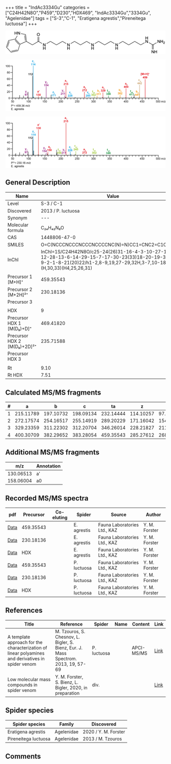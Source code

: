 +++
title = "IndAc3334Gu"
categories = ["C24H42N8O","P459","D230","HDX469",
"IndAc3334Gu","3334Gu",
"Agelenidae"]
tags = ["S-3","C-1",
"Eratigena agrestis","Pireneitega luctuosa"]
+++

![](/img/IndAc3334Gu.png)

![](/img_MSMS/459_IndAc3334Gu_Ea.png?classes=border)

![](/img_MSMS/459_IndAc3334Gu_Ea_2.png?classes=border)

## General Description

| Name                        | Value              |
|-----------------------------|--------------------|
| Level                       | S-3 / C-1                 |
| Discovered                  | 2013 / P. luctuosa |
| Synonym                     | ---                |
| Molecular formula           | C₂₄H₄₂N₈O          |
| CAS                         | 1448806-47-0       |
| SMILES | O=C(NCCCNCCCNCCCNCCCCNC(N)=N)CC1=CNC2=C1C=CC=C2  |
| InChI  | InChI=1S/C24H42N8O/c25-24(26)31-16-4-3-10-27-11-5-12-28-13-6-14-29-15-7-17-30-23(33)18-20-19-32-22-9-2-1-8-21(20)22/h1-2,8-9,19,27-29,32H,3-7,10-18H2,(H,30,33)(H4,25,26,31)  |
|                             |                    |
| Precursor 1 [M+H]⁺          | 459.35543          |
| Precursor 2 [M+2H]²⁺        | 230.18136          |
| Precursor 3                 |                    |
|                             |                    |
| HDX                         | 9                  |
| Precursor HDX 1 [M(D₉)+D]⁺   | 469.41820          |
| Precursor HDX 2 [M(D₉)+2D]²⁺ | 235.71588          |
| Precursor HDX 3             |                    |
|                             |                    |
| Rt                          | 9.10                   |
| Rt HDX                      | 7.51                   |

## Calculated MS/MS fragments

| # | a         | b         | c         | ta        | z         | y         | tz        |
|---|-----------|-----------|-----------|-----------|-----------|-----------|-----------|
| 1 | 215.11789 | 197.10732 | 198.09134 | 232.14444 | 114.10257 | 97.07602 | 131.12912 |
| 2 | 272.17574 | 254.16517 | 255.14919 | 289.20229 | 171.16042 | 154.13387 | 188.18697 |
| 3 | 329.23359 | 311.22302 | 312.20704 | 346.26014 | 228.21827 | 211.19172 | 245.24482 |
| 4 | 400.30709 | 382.29652 | 383.28054 | 459.35543 | 285.27612 | 268.24957 | 302.30267 |

## Additional MS/MS fragments

| m/z       | Annotation |
|-----------|------------|
| 130.06513 | a'         |
| 158.06004 | a0         |

## Recorded MS/MS spectra

| pdf | Precursor | Co-eluting | Spider | Source | Author |
|-----|-----------|------------|--------|--------|--------|
| [Data](/pdf/E-agrestis/459_IndAc3334Gu_Ea.pdf) | 459.35543 |            | E. agrestis | Fauna Laboratories Ltd., KAZ | Y. M. Forster |
| [Data](/pdf/E-agrestis/459_IndAc3334Gu_Ea_2.pdf) | 230.18136 |            | E. agrestis | Fauna Laboratories Ltd., KAZ | Y. M. Forster |
| [Data](/pdf/E-agrestis/459_IndAc3334Gu_Ea_HDX.pdf) | HDX |            | E. agrestis | Fauna Laboratories Ltd., KAZ | Y. M. Forster |
| [Data](/pdf/P-luctuosa/459_IndAc3334Gu_Pl.pdf) | 459.35543 |           | P. luctuosa | Fauna Laboratories Ltd., KAZ | Y. M. Forster |
| [Data](/pdf/P-luctuosa/459_IndAc3334Gu_Pl_2.pdf) | 230.18136 |           | P. luctuosa | Fauna Laboratories Ltd., KAZ | Y. M. Forster |
| [Data](/pdf/P-luctuosa/459_IndAc3334Gu_Pl_HDX.pdf) | HDX |           | P. luctuosa | Fauna Laboratories Ltd., KAZ | Y. M. Forster |

## References

| Title                                                                                             | Reference                                                                           | Spider      | Name | Content    | Link                                                       |
|---------------------------------------------------------------------------------------------------|-------------------------------------------------------------------------------------|-------------|------|------------|------------------------------------------------------------|
| A template approach for the characterization of linear polyamines and derivatives in spider venom | M. Tzouros, S. Chesnov, L. Bigler, S. Bienz, Eur. J. Mass Spectrom. 2013, 19, 57-69 | P. luctuosa |      | APCI-MS/MS | [Link](https://journals.sagepub.com/doi/10.1255/ejms.1213) |
| Low molecular mass compounds in spider venom      | Y. M. Forster, S. Bienz, L. Bigler, 2020, in preparation          | div.       |   |   | [Link](unknown) |

## Spider species

| Spider species       | Family     | Discovered        |
|----------------------|------------|-------------------|
| Eratigena agrestis | Agelenidae | 2020 / Y. M. Forster |
| Pireneitega luctuosa | Agelenidae | 2013 / M. Tzouros |

## Comments